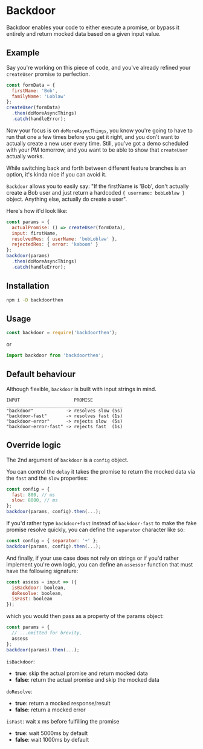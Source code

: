 # Backdoor

Backdoor enables your code to either execute a promise, or bypass it entirely and return mocked data based on a given input value.

## Example
Say you're working on this piece of code, and you've already refined your `createUser` promise to perfection.
```js
const formData = {
  firstName: 'Bob',
  familyName: 'Loblaw'
};
createUser(formData)
  .then(doMoreAsyncThings)
  .catch(handleError);
```
Now your focus is on `doMoreAsyncThings`, you know you're going to have to run that one a few times before you get it right, and you don't want to actually create a new user every time.
Still, you've got a demo scheduled with your PM tomorrow, and you want to be able to show that `createUser` actually works.

While switching back and forth between different feature branches is an option, it's kinda nice if you can avoid it.

`Backdoor` allows you to easily say: "If the firstName is 'Bob', don't actually create a Bob user and just return a hardcoded `{ username: bobLoblaw }` object. Anything else, actually do create a user".

Here's how it'd look like:
```js
const params = {
  actualPromise: () => createUser(formData),
  input: firstName,
  resolvedRes: { userName: 'bobLoblaw' },
  rejectedRes: { error: 'kaboom' }
};
backdoor(params)
  .then(doMoreAsyncThings)
  .catch(handleError);
```

## Installation
```sh
npm i -D backdoorthen
```
## Usage
```js
const backdoor = require('backdoorthen');
```
or
```js
import backdoor from 'backdoorthen';
```
## Default behaviour
Although flexible, `backdoor` is built with input strings in mind.
```
INPUT                    PROMISE
___________________________________________
"backdoor"            -> resolves slow (5s)
"backdoor-fast"       -> resolves fast (1s)
"backdoor-error"      -> rejects slow  (5s)
"backdoor-error-fast" -> rejects fast  (1s)
```
## Override logic
The 2nd argument of `backdoor` is a `config` object.

You can control the `delay` it takes the promise to return the mocked data via the `fast` and the `slow` properties:
```js
const config = {
  fast: 800, // ms
  slow: 8000, // ms
};
backdoor(params, config).then(...);
```
If you'd rather type `backdoor+fast` instead of `backdoor-fast` to make the fake promise resolve quickly, you can define the `separator` character like so:
```js
const config = { separator: '+' };
backdoor(params, config).then(...);
```
And finally, if your use case does not rely on strings or if you'd rather implement you're own logic, you can define an `assessor` function that must have the following signature:
```js
const assess = input => ({
  isBackdoor: boolean,
  doResolve: boolean,
  isFast: boolean
});
```
which you would then pass as a property of the params object:
```js
const params = {
  // ...omitted for brevity,
  assess
};
backdoor(params).then(...);
```

`isBackdoor`:
+ **true**: skip the actual promise and return mocked data
+ **false**: return the actual promise and skip the mocked data

`doResolve`:
+ **true**: return a mocked response/result
+ **false**: return a mocked error

`isFast`: wait x ms before fulfilling the promise
+ **true**: wait 5000ms by default
+ **false**: wait 1000ms by default